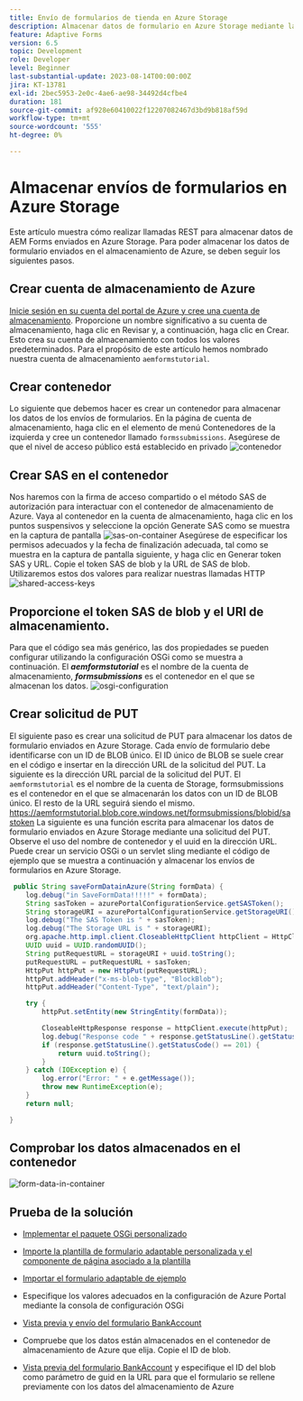 ```yaml
---
title: Envío de formularios de tienda en Azure Storage
description: Almacenar datos de formulario en Azure Storage mediante la API de REST
feature: Adaptive Forms
version: 6.5
topic: Development
role: Developer
level: Beginner
last-substantial-update: 2023-08-14T00:00:00Z
jira: KT-13781
exl-id: 2bec5953-2e0c-4ae6-ae98-34492d4cfbe4
duration: 181
source-git-commit: af928e60410022f12207082467d3bd9b818af59d
workflow-type: tm+mt
source-wordcount: '555'
ht-degree: 0%

---
```


# Almacenar envíos de formularios en Azure Storage

Este artículo muestra cómo realizar llamadas REST para almacenar datos de AEM Forms enviados en Azure Storage.
Para poder almacenar los datos de formulario enviados en el almacenamiento de Azure, se deben seguir los siguientes pasos.

## Crear cuenta de almacenamiento de Azure

[Inicie sesión en su cuenta del portal de Azure y cree una cuenta de almacenamiento](https://learn.microsoft.com/en-us/azure/storage/common/storage-account-create?tabs=azure-portal#create-a-storage-account-1). Proporcione un nombre significativo a su cuenta de almacenamiento, haga clic en Revisar y, a continuación, haga clic en Crear. Esto crea su cuenta de almacenamiento con todos los valores predeterminados. Para el propósito de este artículo hemos nombrado nuestra cuenta de almacenamiento `aemformstutorial`.


## Crear contenedor

Lo siguiente que debemos hacer es crear un contenedor para almacenar los datos de los envíos de formularios.
En la página de cuenta de almacenamiento, haga clic en el elemento de menú Contenedores de la izquierda y cree un contenedor llamado `formssubmissions`. Asegúrese de que el nivel de acceso público está establecido en privado
![contenedor](./assets/new-container.png)

## Crear SAS en el contenedor

Nos haremos con la firma de acceso compartido o el método SAS de autorización para interactuar con el contenedor de almacenamiento de Azure.
Vaya al contenedor en la cuenta de almacenamiento, haga clic en los puntos suspensivos y seleccione la opción Generate SAS como se muestra en la captura de pantalla
![sas-on-container](./assets/sas-on-container.png)
Asegúrese de especificar los permisos adecuados y la fecha de finalización adecuada, tal como se muestra en la captura de pantalla siguiente, y haga clic en Generar token SAS y URL. Copie el token SAS de blob y la URL de SAS de blob. Utilizaremos estos dos valores para realizar nuestras llamadas HTTP
![shared-access-keys](./assets/shared-access-signature.png)


## Proporcione el token SAS de blob y el URI de almacenamiento.

Para que el código sea más genérico, las dos propiedades se pueden configurar utilizando la configuración OSGi como se muestra a continuación. El _**aemformstutorial**_ es el nombre de la cuenta de almacenamiento, _**formsubmissions**_ es el contenedor en el que se almacenan los datos.
![osgi-configuration](./assets/azure-portal-osgi-configuration.png)


## Crear solicitud de PUT

El siguiente paso es crear una solicitud de PUT para almacenar los datos de formulario enviados en Azure Storage. Cada envío de formulario debe identificarse con un ID de BLOB único. El ID único de BLOB se suele crear en el código e insertar en la dirección URL de la solicitud del PUT.
La siguiente es la dirección URL parcial de la solicitud del PUT. El `aemformstutorial` es el nombre de la cuenta de Storage, formsubmissions es el contenedor en el que se almacenarán los datos con un ID de BLOB único. El resto de la URL seguirá siendo el mismo.
https://aemformstutorial.blob.core.windows.net/formsubmissions/blobid/sastoken La siguiente es una función escrita para almacenar los datos de formulario enviados en Azure Storage mediante una solicitud del PUT. Observe el uso del nombre de contenedor y el uuid en la dirección URL. Puede crear un servicio OSGi o un servlet sling mediante el código de ejemplo que se muestra a continuación y almacenar los envíos de formularios en Azure Storage.

```java
 public String saveFormDatainAzure(String formData) {
    log.debug("in SaveFormData!!!!!" + formData);
    String sasToken = azurePortalConfigurationService.getSASToken();
    String storageURI = azurePortalConfigurationService.getStorageURI();
    log.debug("The SAS Token is " + sasToken);
    log.debug("The Storage URL is " + storageURI);
    org.apache.http.impl.client.CloseableHttpClient httpClient = HttpClientBuilder.create().build();
    UUID uuid = UUID.randomUUID();
    String putRequestURL = storageURI + uuid.toString();
    putRequestURL = putRequestURL + sasToken;
    HttpPut httpPut = new HttpPut(putRequestURL);
    httpPut.addHeader("x-ms-blob-type", "BlockBlob");
    httpPut.addHeader("Content-Type", "text/plain");

    try {
        httpPut.setEntity(new StringEntity(formData));

        CloseableHttpResponse response = httpClient.execute(httpPut);
        log.debug("Response code " + response.getStatusLine().getStatusCode());
        if (response.getStatusLine().getStatusCode() == 201) {
            return uuid.toString();
        }
    } catch (IOException e) {
        log.error("Error: " + e.getMessage());
        throw new RuntimeException(e);
    }
    return null;

}
```

## Comprobar los datos almacenados en el contenedor

![form-data-in-container](./assets/form-data-in-container.png)

## Prueba de la solución

* [Implementar el paquete OSGi personalizado](./assets/SaveAndFetchFromAzure.core-1.0.0-SNAPSHOT.jar)

* [Importe la plantilla de formulario adaptable personalizada y el componente de página asociado a la plantilla](./assets/store-and-fetch-from-azure.zip)

* [Importar el formulario adaptable de ejemplo](./assets/bank-account-sample-form.zip)

* Especifique los valores adecuados en la configuración de Azure Portal mediante la consola de configuración OSGi
* [Vista previa y envío del formulario BankAccount](http://localhost:4502/content/dam/formsanddocuments/azureportalstorage/bankaccount/jcr:content?wcmmode=disabled)

* Compruebe que los datos están almacenados en el contenedor de almacenamiento de Azure que elija. Copie el ID de blob.
* [Vista previa del formulario BankAccount](http://localhost:4502/content/dam/formsanddocuments/azureportalstorage/bankaccount/jcr:content?wcmmode=disabled&amp;guid=dba8ac0b-8be6-41f2-9929-54f627a649f6) y especifique el ID del blob como parámetro de guid en la URL para que el formulario se rellene previamente con los datos del almacenamiento de Azure

